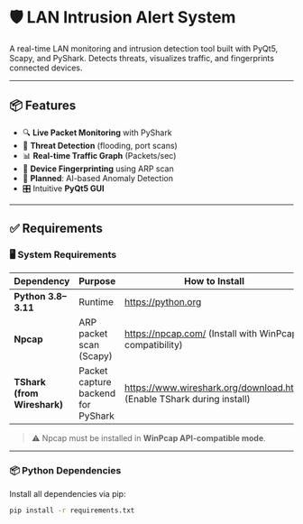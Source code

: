 # 🛡️ LAN Intrusion Alert System

A real-time LAN monitoring and intrusion detection tool built with PyQt5, Scapy, and PyShark. Detects threats, visualizes traffic, and fingerprints connected devices.

---

## 📦 Features

- 🔍 **Live Packet Monitoring** with PyShark
- 🚨 **Threat Detection** (flooding, port scans)
- 📊 **Real-time Traffic Graph** (Packets/sec)
- 🔎 **Device Fingerprinting** using ARP scan
- 🧠 **Planned**: AI-based Anomaly Detection
- 🎛️ Intuitive **PyQt5 GUI**

---

## ✅ Requirements

### 🖥️ System Requirements

| Dependency | Purpose | How to Install |
|------------|---------|----------------|
| **Python 3.8–3.11** | Runtime | https://python.org |
| **Npcap** | ARP packet scan (Scapy) | https://npcap.com/ (Install with WinPcap compatibility) |
| **TShark (from Wireshark)** | Packet capture backend for PyShark | https://www.wireshark.org/download.html (Enable TShark during install) |

> ⚠️ Npcap must be installed in **WinPcap API-compatible mode**.

---

### 📦 Python Dependencies

Install all dependencies via pip:

```bash
pip install -r requirements.txt
